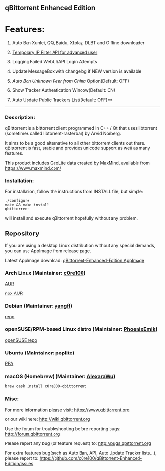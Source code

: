 qBittorrent Enhanced Edition
------------------------------------------
# Features: 
1. Auto Ban Xunlei, QQ, Baidu, Xfplay, DLBT and Offline downloader

2. [Temporary IP Filter API for advanced user](https://github.com/c0re100/qBittorrent-EE-API)

3. Logging Failed WebUI/API Login Attempts

4. Update MessageBox with changelog if NEW version is available

5. _Auto Ban Unknown Peer from China_ Option(Default: OFF)

6. Show Tracker Authentication Window(Default: ON)

7. Auto Update Public Trackers List(Default: OFF)**
********************************
### Description:
qBittorrent is a bittorrent client programmed in C++ / Qt that uses
libtorrent (sometimes called libtorrent-rasterbar) by Arvid Norberg.

It aims to be a good alternative to all other bittorrent clients
out there. qBittorrent is fast, stable and provides unicode
support as well as many features.

This product includes GeoLite data created by MaxMind, available from
https://www.maxmind.com/

### Installation:
For installation, follow the instructions from INSTALL file, but simple:

```
./configure
make && make install
qbittorrent
```

will install and execute qBittorrent hopefully without any problem.

## Repository

If you are using a desktop Linux distribution without any special demands, you can use AppImage from release page.

Latest AppImage download: [qBittorrent-Enhanced-Edition.AppImage](https://github.com/c0re100/qBittorrent-Enhanced-Edition/releases/latest/download/qBittorrent-Enhanced-Edition.AppImage)

### Arch Linux (Maintainer: [c0re100](https://github.com/c0re100))

[AUR](https://aur.archlinux.org/packages/qbittorrent-enhanced-git/)

[nox AUR](https://aur.archlinux.org/packages/qbittorrent-enhanced-nox-git/)

### Debian (Maintainer: [yangfl](https://github.com/yangfl))

[repo](https://repo.debiancn.org/pool/main/q/qbittorrent-enhanced/)

### openSUSE/RPM-based Linux distro (Maintainer: [PhoenixEmik](https://github.com/PhoenixEmik))

[openSUSE repo](https://build.opensuse.org/package/show/home:PhoenixEmik/qbittorrent-enhanced-edition)

### Ubuntu (Maintainer: [poplite](https://github.com/poplite))

[PPA](https://launchpad.net/~poplite/+archive/ubuntu/qbittorrent-enhanced)

### macOS (Homebrew) (Maintainer: [AlexaraWu](https://github.com/AlexaraWu))
```
brew cask install c0re100-qbittorrent
```

### Misc:
For more information please visit:
https://www.qbittorrent.org

or our wiki here:
http://wiki.qbittorrent.org

Use the forum for troubleshooting before reporting bugs:
http://forum.qbittorrent.org

Please report any bug (or feature request) to:
http://bugs.qbittorrent.org

For extra features bug(such as Auto Ban, API, Auto Update Tracker lists...), please report to: 
https://github.com/c0re100/qBittorrent-Enhanced-Edition/issues

